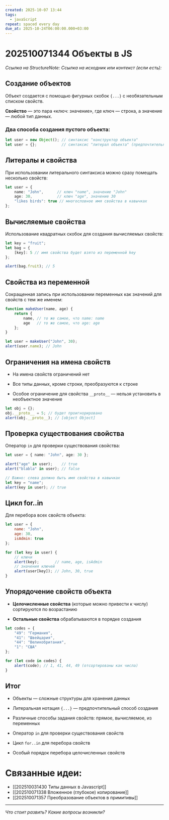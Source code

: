 ```yaml
---
created: 2025-10-07 13:44
tags:
  - javaScript
repeat: spaced every day
due_at: 2025-10-24T06:00:00.000+03:00
---
```

# 202510071344 Объекты в JS

*Ссылка на StructureNote:*
*Ссылка на исходник или контекст (если есть):* 

## Создание объектов

Объект создается с помощью фигурных скобок `{...}` с необязательным списком свойств.

**Свойство** — это пара «ключ: значение», где ключ — строка, а значение — любой тип данных.

### Два способа создания пустого объекта:

```ts
let user = new Object(); // синтаксис "конструктор объекта"
let user = {};           // синтаксис "литерал объекта" (предпочтительный)
```

## Литералы и свойства

При использовании литерального синтаксиса можно сразу помещать несколько свойств:

```ts
let user = {
    name: "John",      // ключ "name", значение "John"
    age: 30,           // ключ "age", значение 30
    "likes birds": true // многословное имя свойства в кавычках
};
```

## Вычисляемые свойства

Использование квадратных скобок для создания вычисляемых свойств:

```ts
let key = "fruit";
let bag = {
    [key]: 5 // имя свойства будет взято из переменной key
};

alert(bag.fruit); // 5
```

## Свойства из переменной

Сокращенная запись при использовании переменных как значений для свойств с тем же именем:

```ts
function makeUser(name, age) {
    return {
        name, // то же самое, что name: name
        age   // то же самое, что age: age
    };
}

let user = makeUser("John", 30);
alert(user.name); // John
```

## Ограничения на имена свойств

- На имена свойств ограничений нет
    
- Все типы данных, кроме строки, преобразуются к строке
    
- Особое ограничение для свойства `__proto__` — нельзя установить в необъектное значение

```ts
let obj = {};
obj.__proto__ = 5; // будет проигнорировано
alert(obj.__proto__); // [object Object]
```

## Проверка существования свойства

Оператор `in` для проверки существования свойства:

```ts
let user = { name: "John", age: 30 };

alert("age" in user);    // true
alert("blabla" in user); // false

// Важно: слева должно быть имя свойства в кавычках
let key = "name";
alert(key in user); // true
```

## Цикл for..in

Для перебора всех свойств объекта:

```js
let user = {
    name: "John",
    age: 30,
    isAdmin: true
};

for (let key in user) {
    // ключи
    alert(key);       // name, age, isAdmin
    // значения ключей
    alert(user[key]); // John, 30, true
}
```

## Упорядочение свойств объекта

- **Целочисленные свойства** (которые можно привести к числу) сортируются по возрастанию
    
- **Остальные свойства** обрабатываются в порядке создания

```js
let codes = {
    "49": "Германия",
    "41": "Швейцария", 
    "44": "Великобритания",
    "1": "США"
};

for (let code in codes) {
    alert(code); // 1, 41, 44, 49 (отсортированы как числа)
}
```

## Итог

- Объекты — сложные структуры для хранения данных
    
- Литеральная нотация `{...}` — предпочтительный способ создания
    
- Различные способы задания свойств: прямое, вычисляемое, из переменных
    
- Оператор `in` для проверки существования свойств
    
- Цикл `for..in` для перебора свойств
    
- Особый порядок перебора целочисленных свойств

# Связанные идеи:

* [[202510031430 Типы данных в Javascript]]
* [[202510071338 Вложенное (глубокое) копирование]]
* [[202510071357 Преобразование объектов в примитивы]]
---

*Что стоит развить? Какие вопросы возникли?*
